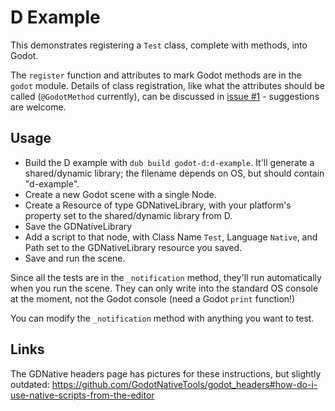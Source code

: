 D Example
=========
This demonstrates registering a `Test` class, complete with methods, into Godot.

The `register` function and attributes to mark Godot methods are in the `godot` module. Details of class registration, like what the attributes should be called (`@GodotMethod` currently), can be discussed in [issue #1](https://github.com/GodotNativeTools/d_bindings/issues/1) - suggestions are welcome.

Usage
-----
- Build the D example with `dub build godot-d:d-example`. It'll generate a shared/dynamic library; the filename depends on OS, but should contain "d-example".
- Create a new Godot scene with a single Node.
- Create a Resource of type GDNativeLibrary, with your platform's property set to the shared/dynamic library from D.
- Save the GDNativeLibrary
- Add a script to that node, with Class Name `Test`, Language `Native`, and Path set to the GDNativeLibrary resource you saved.
- Save and run the scene.

Since all the tests are in the `_notification` method, they'll run automatically when you run the scene. They can only write into the standard OS console at the moment, not the Godot console (need a Godot `print` function!)

You can modify the `_notification` method with anything you want to test.

Links
-----
The GDNative headers page has pictures for these instructions, but slightly outdated: <https://github.com/GodotNativeTools/godot_headers#how-do-i-use-native-scripts-from-the-editor>
